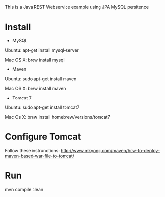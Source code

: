 This is a Java REST Webservice example using JPA MySQL persitence

Install
========

* MySQL

Ubuntu: apt-get install mysql-server

Mac OS X: brew install mysql

* Maven

Ubuntu: sudo apt-get install maven

Mac OS X: brew install maven 

* Tomcat 7

Ubuntu: sudo apt-get install tomcat7

Mac Os X: brew install homebrew/versions/tomcat7


Configure Tomcat
=================

Follow these instrunctions: http://www.mkyong.com/maven/how-to-deploy-maven-based-war-file-to-tomcat/

Run 
====

mvn compile clean

